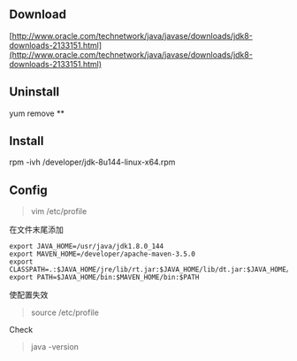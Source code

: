 ## Download

[http://www.oracle.com/technetwork/java/javase/downloads/jdk8-downloads-2133151.html](http://www.oracle.com/technetwork/java/javase/downloads/jdk8-downloads-2133151.html)

## Uninstall

yum remove \*\*

## Install

rpm -ivh /developer/jdk-8u144-linux-x64.rpm

## Config

> vim /etc/profile

在文件末尾添加

```
export JAVA_HOME=/usr/java/jdk1.8.0_144
export MAVEN_HOME=/developer/apache-maven-3.5.0
export CLASSPATH=.:$JAVA_HOME/jre/lib/rt.jar:$JAVA_HOME/lib/dt.jar:$JAVA_HOME/lib/tools.jar
export PATH=$JAVA_HOME/bin:$MAVEN_HOME/bin:$PATH
```

使配置失效

> source /etc/profile

Check

> java -version



